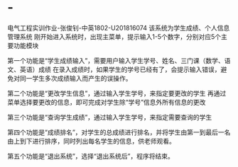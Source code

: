 # -
电气工程实训作业-张俊钊-中英1802-U201816074
该系统为学生成绩、个人信息管理系统
刚开始进入系统时，出现主菜单，提示输入1-5个数字，分别对应5个主要功能模块

第一个功能是“学生成绩输入”，需要用户输入学生学号、姓名、三门课（数学、语文、英语）成绩
    在录入成绩时，如果学生的学号已经有了，会提示输入错误，避免对同一学生多次成绩输入而产生的误操作。

第二个功能是“更改学生信息”，通过输入学生学号，来指定要更改的学生
    再通过菜单选择要更改的信息，即可完成对学生除“学号”信息外所有信息的更改

第三个功能是“查询学生成绩”，通过输入学生学号，来指定需要查询的学生

第四个功能是“成绩排名”，对学生的总成绩进行排名，并将学生由第一到最后一名由上到下进行排序，同时列出每名学生的信息，供老师观看。

第五个功能是“退出系统”，选择“退出系统后”，程序将结束。
